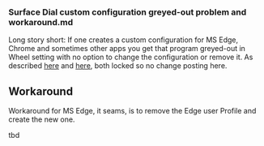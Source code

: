 ### Surface Dial custom configuration greyed-out problem and workaround.md

Long story short:
If one creates a custom configuration for MS Edge, Chrome and sometimes other apps you get that program greyed-out in Wheel setting with no option to change the configuration or remove it. As described [here](https://answers.microsoft.com/en-us/surface/forum/all/cant-removecustomize-surface-dial-app-tools-option/81a97d74-91ae-43fa-bbaf-3091ef95e632) and [here](https://answers.microsoft.com/en-us/surface/forum/all/cant-removecustomize-surface-dial-customization/91480c1f-5d14-4085-bb59-dde24ab824b9), both locked so no change posting here.

## Workaround

Workaround for MS Edge, it seams, is to remove the Edge user Profile and create the new one. 




tbd
